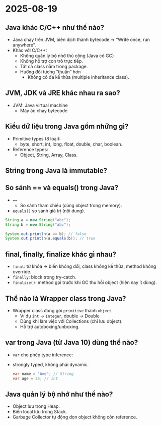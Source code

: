 # 2025-08-19

## Java khác C/C++ như thế nào?

- Java chạy trên JVM, biên dịch thành bytecode → “Write once, run anywhere”.
- Khác với C/C++:
  - Không quản lý bộ nhớ thủ công (Java có GC)
  - Không hỗ trợ con trỏ trực tiếp.
  - Tất cả class nằm trong package.
  - Hướng đối tượng “thuần” hơn
    - Không có đa kế thừa (multiple inheritance class).

## JVM, JDK và JRE khác nhau ra sao?

- JVM: Java virtual machine
  - Máy ảo chạy bytecode

## Kiểu dữ liệu trong Java gồm những gì?

- Primitive types (8 loại):
  - byte, short, int, long, float, double, char, boolean.
- Reference types:
  - Object, String, Array, Class.

## String trong Java là immutable?

## So sánh == và equals() trong Java?

- `==`
  - So sánh tham chiếu (cùng object trong memory).
- `equals()` so sánh giá trị (nội dung).

```java
String a = new String("abc");
String b = new String("abc");

System.out.println(a == b); // false
System.out.println(a.equals(b)); // true
```

## final, finally, finalize khác gì nhau?

- `final`: từ khóa → biến không đổi, class không kế thừa, method không override.
- `finally`: block trong try-catch.
- `finalize()`: method gọi trước khi GC thu hồi object (hiện nay ít dùng).

## Thế nào là Wrapper class trong Java?

- Wrapper class đóng gói `primitive` thành `object`
  - Ví dụ `int` -> `Integer`, double -> Double
  - Dùng khi làm việc với Collections (chỉ lưu object).
  - Hỗ trợ autoboxing/unboxing.

## var trong Java (từ Java 10) dùng thế nào?

- `var` cho phép type inference:
- strongly typed, không phải dynamic.

  ```java
  var name = "Ame"; // String
  var age = 25; // int

  ```

## Java quản lý bộ nhớ như thế nào?

- Object lưu trong Heap.
- Biến local lưu trong Stack.
- Garbage Collector tự động dọn object không còn reference.
